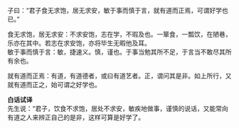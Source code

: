 子曰：“君子食无求饱，居无求安，敏于事而慎于言，就有道而正焉，可谓好学也已。”

食无求饱，居无求安：不求安饱，志在学，不瑕及也。一箪食，一瓢饮，在陋巷，乐亦在其中。若志在求安饱，亦将毕生无暇他及耳。   
敏于事而慎于言：敏，捷速义。慎，谨也。于事当勉其所不足，于言当不敢尽其所有余也。

就有道而正焉：有道，有道德者，或曰有道艺者。正，谓问其是非。如上所行，又就有道而正之，始可谓之好学也。 

**白话试译**  
先生说：“君子，饮食不求饱，居处不求安，敏疾地做事，谨慎的说话，又能常向有道之人来辨正自己的是非，这样可算是好学了。